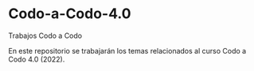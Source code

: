# Codo-a-Codo-4.0
Trabajos Codo a Codo

En este repositorio se trabajarán los temas relacionados al curso Codo a Codo 4.0 (2022).
